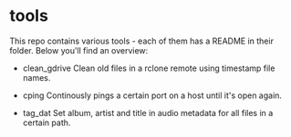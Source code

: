 # tools

This repo contains various tools - each of them has a README in their folder.
Below you'll find an overview:

* clean_gdrive
Clean old files in a rclone remote using timestamp file names.

* cping
Continously pings a certain port on a host until it's open again.

* tag_dat
Set album, artist and title in audio metadata for all files in a certain path.
